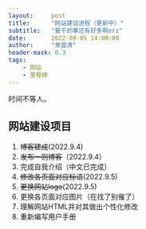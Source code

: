```yaml
---
layout:     post
title:      "网站建设进程（更新中）"
subtitle:   "要干的事还有好多啊orz"
date:       2022-09-05 14:00:00
author:     "泉雲清"
header-mask: 0.3
tags: 
    - 网站
    - 里程碑
---
```

时间不等人。

## 网站建设项目
1. ~~博客建成~~(2022.9.4)
2. ~~发布一则博客~~（2022.9.4）
3. 完成自我介绍（中文已完成）
4. ~~修改各页面对应标语~~(2022.9.5)
5. ~~更换网站logo~~(2022.9.5)
6. 更换各页面对应图片（在找了别催了）
7. 理解网站HTML并对其做出个性化修改
8. 重新编写用户手册